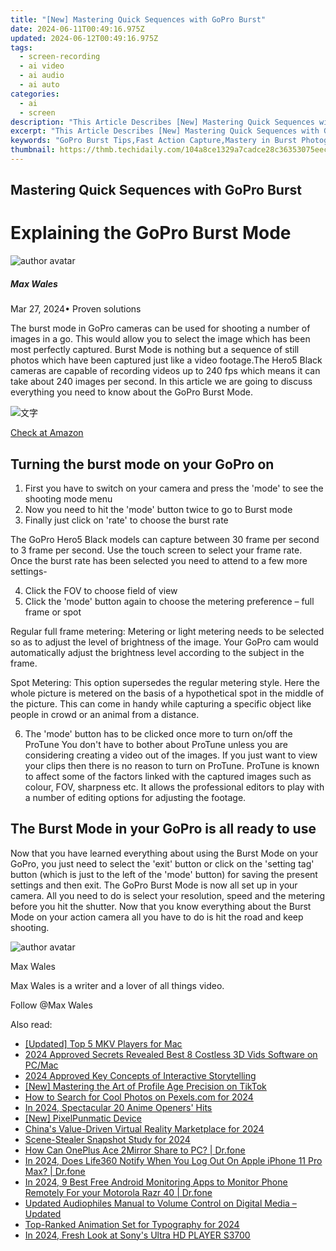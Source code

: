 ```yaml
---
title: "[New] Mastering Quick Sequences with GoPro Burst"
date: 2024-06-11T00:49:16.975Z
updated: 2024-06-12T00:49:16.975Z
tags: 
  - screen-recording
  - ai video
  - ai audio
  - ai auto
categories: 
  - ai
  - screen
description: "This Article Describes [New] Mastering Quick Sequences with GoPro Burst"
excerpt: "This Article Describes [New] Mastering Quick Sequences with GoPro Burst"
keywords: "GoPro Burst Tips,Fast Action Capture,Mastery in Burst Photography,Pro Video Stitching,Quick Sequences Editing,Improving GoPro Footage,Efficient Photo Staccato"
thumbnail: https://thmb.techidaily.com/104a8ce1329a7cadce28c36353075eec1970039296b8147989b16ec309b7b44b.jpg
---
```


## Mastering Quick Sequences with GoPro Burst

# Explaining the GoPro Burst Mode

![author avatar](https://images.wondershare.com/filmora/article-images/max-wales-author.jpg)

##### Max Wales

 Mar 27, 2024• Proven solutions

 The burst mode in GoPro cameras can be used for shooting a number of images in a go. This would allow you to select the image which has been most perfectly captured. Burst Mode is nothing but a sequence of still photos which have been captured just like a video footage.The Hero5 Black cameras are capable of recording videos up to 240 fps which means it can take about 240 images per second. In this article we are going to discuss everything you need to know about the GoPro Burst Mode.

![文字](https://images.wondershare.com/filmora/article-images/gopro-hero5-black-1.jpg)

[Check at Amazon](https://www.amazon.com/gp/product/B01M14ATO0/ref=as%5Fli%5Ftl?ie=UTF8&tag=vs-flora-20&camp=1789&creative=9325&linkCode=as2&creativeASIN=B01M14ATO0&linkId=5ce54ea937ecffa6b1b8056b6922abaa)

## Turning the burst mode on your GoPro on

1. First you have to switch on your camera and press the 'mode' to see the shooting mode menu
2. Now you need to hit the 'mode' button twice to go to Burst mode
3. Finally just click on 'rate' to choose the burst rate

 The GoPro Hero5 Black models can capture between 30 frame per second to 3 frame per second. Use the touch screen to select your frame rate. Once the burst rate has been selected you need to attend to a few more settings-

4. Click the FOV to choose field of view
5. Click the 'mode' button again to choose the metering preference – full frame or spot

 Regular full frame metering: Metering or light metering needs to be selected so as to adjust the level of brightness of the image. Your GoPro cam would automatically adjust the brightness level according to the subject in the frame.

 Spot Metering: This option supersedes the regular metering style. Here the whole picture is metered on the basis of a hypothetical spot in the middle of the picture. This can come in handy while capturing a specific object like people in crowd or an animal from a distance.

6. The 'mode' button has to be clicked once more to turn on/off the ProTune You don't have to bother about ProTune unless you are considering creating a video out of the images. If you just want to view your clips then there is no reason to turn on ProTune. ProTune is known to affect some of the factors linked with the captured images such as colour, FOV, sharpness etc. It allows the professional editors to play with a number of editing options for adjusting the footage.

## The Burst Mode in your GoPro is all ready to use

 Now that you have learned everything about using the Burst Mode on your GoPro, you just need to select the 'exit' button or click on the 'setting tag' button (which is just to the left of the 'mode' button) for saving the present settings and then exit. The GoPro Burst Mode is now all set up in your camera. All you need to do is select your resolution, speed and the metering before you hit the shutter. Now that you know everything about the Burst Mode on your action camera all you have to do is hit the road and keep shooting.

![author avatar](https://images.wondershare.com/filmora/article-images/max-wales-author.jpg)

Max Wales

Max Wales is a writer and a lover of all things video.

Follow @Max Wales

<span class="atpl-alsoreadstyle">Also read:</span>
<div><ul>
<li><a href="https://extra-guidance.techidaily.com/updated-top-5-mkv-players-for-mac/"><u>[Updated] Top 5 MKV Players for Mac</u></a></li>
<li><a href="https://extra-guidance.techidaily.com/2024-approved-secrets-revealed-best-8-costless-3d-vids-software-on-pcmac/"><u>2024 Approved  Secrets Revealed  Best 8 Costless 3D Vids Software on PC/Mac</u></a></li>
<li><a href="https://extra-guidance.techidaily.com/2024-approved-key-concepts-of-interactive-storytelling/"><u>2024 Approved  Key Concepts of Interactive Storytelling</u></a></li>
<li><a href="https://extra-guidance.techidaily.com/new-mastering-the-art-of-profile-age-precision-on-tiktok/"><u>[New] Mastering the Art of Profile Age Precision on TikTok</u></a></li>
<li><a href="https://extra-guidance.techidaily.com/how-to-search-for-cool-photos-on-pexelscom-for-2024/"><u>How to Search for Cool Photos on Pexels.com for 2024</u></a></li>
<li><a href="https://extra-guidance.techidaily.com/in-2024-spectacular-20-anime-openers-hits/"><u>In 2024, Spectacular 20 Anime Openers' Hits</u></a></li>
<li><a href="https://extra-guidance.techidaily.com/new-pixelpunmatic-device/"><u>[New] PixelPunmatic Device</u></a></li>
<li><a href="https://extra-hints.techidaily.com/chinas-value-driven-virtual-reality-marketplace-for-2024/"><u>China's Value-Driven Virtual Reality Marketplace for 2024</u></a></li>
<li><a href="https://vimeo-videos.techidaily.com/scene-stealer-snapshot-study-for-2024/"><u>Scene-Stealer Snapshot Study for 2024</u></a></li>
<li><a href="https://screen-mirror.techidaily.com/how-can-oneplus-ace-2mirror-share-to-pc-drfone-by-drfone-android/"><u>How Can OnePlus Ace 2Mirror Share to PC? | Dr.fone</u></a></li>
<li><a href="https://review-topics.techidaily.com/in-2024-does-life360-notify-when-you-log-out-on-apple-iphone-11-pro-max-drfone-by-drfone-virtual-ios/"><u>In 2024, Does Life360 Notify When You Log Out On Apple iPhone 11 Pro Max? | Dr.fone</u></a></li>
<li><a href="https://android-location.techidaily.com/in-2024-9-best-free-android-monitoring-apps-to-monitor-phone-remotely-for-your-motorola-razr-40-drfone-by-drfone-virtual/"><u>In 2024, 9 Best Free Android Monitoring Apps to Monitor Phone Remotely For your Motorola Razr 40 | Dr.fone</u></a></li>
<li><a href="https://sound-tweaking.techidaily.com/updated-audiophiles-manual-to-volume-control-on-digital-media-updated/"><u>Updated Audiophiles Manual to Volume Control on Digital Media – Updated</u></a></li>
<li><a href="https://some-skills.techidaily.com/top-ranked-animation-set-for-typography-for-2024/"><u>Top-Ranked Animation Set for Typography for 2024</u></a></li>
<li><a href="https://some-knowledge.techidaily.com/in-2024-fresh-look-at-sonys-ultra-hd-player-s3700/"><u>In 2024, Fresh Look at Sony's Ultra HD PLAYER  S3700</u></a></li>
</ul></div>

<ins class="adsbygoogle"
      style="display:block"
      data-ad-client="ca-pub-7571918770474297"
      data-ad-slot="8358498916"
      data-ad-format="auto"
      data-full-width-responsive="true"></ins>